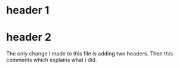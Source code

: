 # header 1
# header 2



The only change I made to this file is adding two headers. Then this comments which explains what i did.
